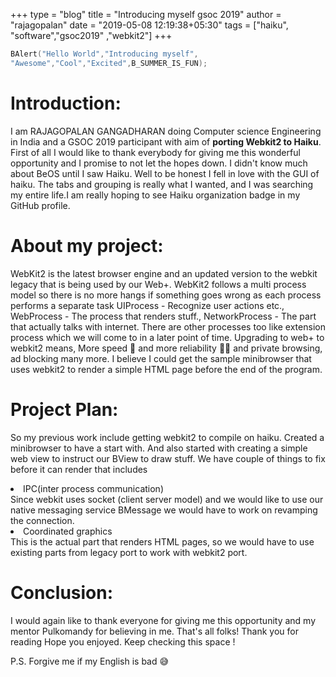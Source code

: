 +++
type = "blog"
title = "Introducing myself gsoc 2019"
author = "rajagopalan"
date = "2019-05-08 12:19:38+05:30"
tags = ["haiku", "software","gsoc2019" ,"webkit2"]
+++

```cpp
BAlert("Hello World","Introducing myself",
"Awesome","Cool","Excited",B_SUMMER_IS_FUN);
```
# Introduction:
I am RAJAGOPALAN GANGADHARAN doing Computer science Engineering in India and a GSOC 2019 participant with aim of <b>porting Webkit2 to Haiku</b>. First of all I would like to thank everybody for giving me this wonderful opportunity and I promise to not let the hopes down. I didn't know much about BeOS until I saw Haiku. Well to be honest I fell in love with the GUI of haiku. The tabs and grouping is really what I wanted, and I was searching my entire life.I am really hoping to see Haiku organization badge in my GitHub profile.

# About my project:
WebKit2 is the latest browser engine and an updated version to the webkit legacy that is being used by our Web+. WebKit2 follows a multi process model so there is no more hangs if something goes wrong as each process performs a separate task UIProcess - Recognize user actions etc., WebProcess - The process that renders stuff., NetworkProcess - The part that actually talks with internet. There are other processes too like extension process which we will come to in a later point of time. Upgrading to web+ to webkit2 means, More speed 🚀 and more reliability 💪🏻 and private browsing, ad blocking many more.
I believe I could get the sample minibrowser that uses webkit2 to render a simple HTML page before the end of the program.

# Project Plan: 
So my previous work include getting webkit2 to compile on haiku. Created a minibrowser to have a start with. And also started with creating a simple web view to instruct our BView to draw stuff. We have couple of things to fix before it can render that includes
<li>IPC(inter process communication)</li>
Since webkit uses socket (client server model) and we would like to use our native messaging service BMessage we would have to work on revamping the connection.
<li>Coordinated graphics</li>
This is the actual part that renders HTML pages, so we would have to use existing parts from legacy port to work with webkit2 port. 


# Conclusion:
I would again like to thank everyone for giving me this opportunity and my mentor Pulkomandy for believing in me. That's all folks! Thank you for reading Hope you enjoyed. Keep checking this space !

P.S. Forgive me if my English is bad 😅


